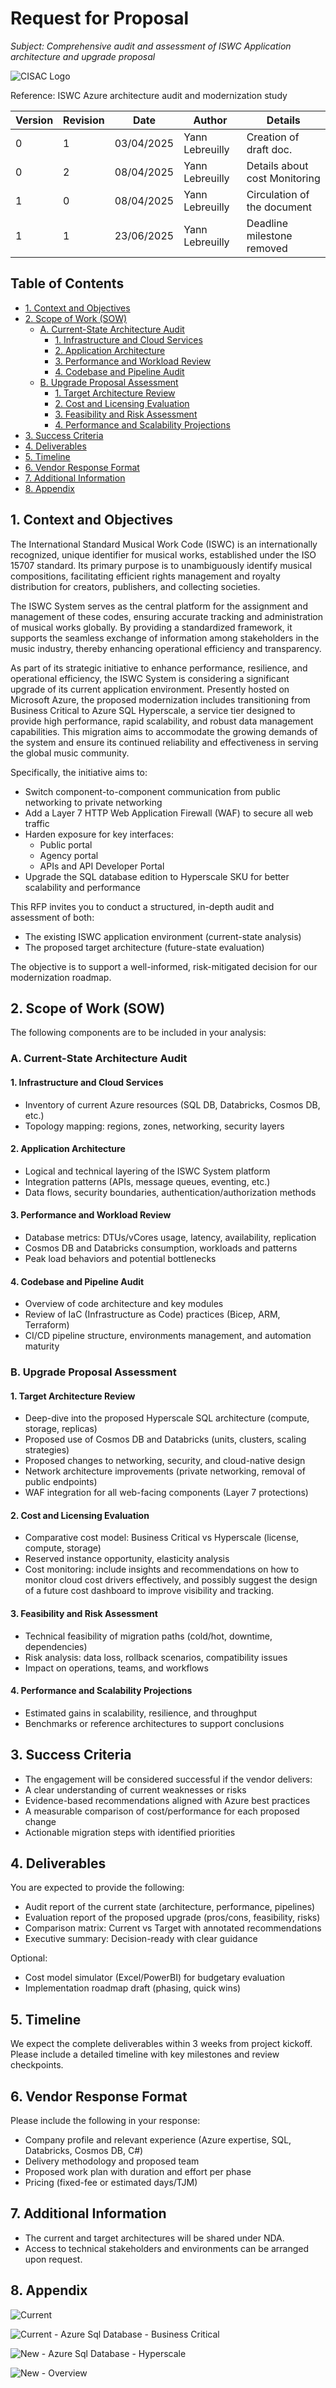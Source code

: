 # Request for Proposal

*Subject: Comprehensive audit and assessment of ISWC Application architecture and upgrade proposal*

![CISAC Logo](_page_0_Picture_2.jpeg)

Reference: ISWC Azure architecture audit and modernization study

| Version | Revision | Date       | Author             | Details                       |
|---------|----------|------------|--------------------|-------------------------------|
| 0       | 1        | 03/04/2025 | Yann Lebreuilly    | Creation of draft doc.        |
| 0       | 2        | 08/04/2025 | Yann Lebreuilly    | Details about cost Monitoring |
| 1       | 0        | 08/04/2025 | Yann Lebreuilly    | Circulation of the document   |
| 1       | 1        | 23/06/2025 | Yann Lebreuilly    | Deadline milestone removed    |

## Table of Contents

- [1. Context and Objectives](#1-context-and-objectives)
- [2. Scope of Work (SOW)](#2-scope-of-work-sow)
  - [A. Current-State Architecture Audit](#a-current-state-architecture-audit)
    - [1. Infrastructure and Cloud Services](#1-infrastructure-and-cloud-services)
    - [2. Application Architecture](#2-application-architecture)
    - [3. Performance and Workload Review](#3-performance-and-workload-review)
    - [4. Codebase and Pipeline Audit](#4-codebase-and-pipeline-audit)
  - [B. Upgrade Proposal Assessment](#b-upgrade-proposal-assessment)
    - [1. Target Architecture Review](#1-target-architecture-review)
    - [2. Cost and Licensing Evaluation](#2-cost-and-licensing-evaluation)
    - [3. Feasibility and Risk Assessment](#3-feasibility-and-risk-assessment)
    - [4. Performance and Scalability Projections](#4-performance-and-scalability-projections)
- [3. Success Criteria](#3-success-criteria)
- [4. Deliverables](#4-deliverables)
- [5. Timeline](#5-timeline)
- [6. Vendor Response Format](#6-vendor-response-format)
- [7. Additional Information](#7-additional-information)
- [8. Appendix](#8-appendix)

## 1. Context and Objectives

The International Standard Musical Work Code (ISWC) is an internationally recognized, unique identifier for musical works, established under the ISO 15707 standard. Its primary purpose is to unambiguously identify musical compositions, facilitating efficient rights management and royalty distribution for creators, publishers, and collecting societies.

The ISWC System serves as the central platform for the assignment and management of these codes, ensuring accurate tracking and administration of musical works globally. By providing a standardized framework, it supports the seamless exchange of information among stakeholders in the music industry, thereby enhancing operational efficiency and transparency.

As part of its strategic initiative to enhance performance, resilience, and operational efficiency, the ISWC System is considering a significant upgrade of its current application environment. Presently hosted on Microsoft Azure, the proposed modernization includes transitioning from Business Critical to Azure SQL Hyperscale, a service tier designed to provide high performance, rapid scalability, and robust data management capabilities. This migration aims to accommodate the growing demands of the system and ensure its continued reliability and effectiveness in serving the global music community.

Specifically, the initiative aims to:

- Switch component-to-component communication from public networking to private networking
- Add a Layer 7 HTTP Web Application Firewall (WAF) to secure all web traffic
- Harden exposure for key interfaces:
  - Public portal
  - Agency portal
  - APIs and API Developer Portal
- Upgrade the SQL database edition to Hyperscale SKU for better scalability and performance

This RFP invites you to conduct a structured, in-depth audit and assessment of both:

- The existing ISWC application environment (current-state analysis)
- The proposed target architecture (future-state evaluation)

The objective is to support a well-informed, risk-mitigated decision for our modernization roadmap.

## 2. Scope of Work (SOW)

The following components are to be included in your analysis:

### A. Current-State Architecture Audit

#### 1. Infrastructure and Cloud Services

- Inventory of current Azure resources (SQL DB, Databricks, Cosmos DB, etc.)
- Topology mapping: regions, zones, networking, security layers

#### 2. Application Architecture

- Logical and technical layering of the ISWC System platform
- Integration patterns (APIs, message queues, eventing, etc.)
- Data flows, security boundaries, authentication/authorization methods

#### 3. Performance and Workload Review

- Database metrics: DTUs/vCores usage, latency, availability, replication
- Cosmos DB and Databricks consumption, workloads and patterns
- Peak load behaviors and potential bottlenecks

#### 4. Codebase and Pipeline Audit

- Overview of code architecture and key modules
- Review of IaC (Infrastructure as Code) practices (Bicep, ARM, Terraform)
- CI/CD pipeline structure, environments management, and automation maturity

### B. Upgrade Proposal Assessment

#### 1. Target Architecture Review

- Deep-dive into the proposed Hyperscale SQL architecture (compute, storage, replicas)
- Proposed use of Cosmos DB and Databricks (units, clusters, scaling strategies)
- Proposed changes to networking, security, and cloud-native design
- Network architecture improvements (private networking, removal of public endpoints)
- WAF integration for all web-facing components (Layer 7 protections)

#### 2. Cost and Licensing Evaluation

- Comparative cost model: Business Critical vs Hyperscale (license, compute, storage)
- Reserved instance opportunity, elasticity analysis
- Cost monitoring: include insights and recommendations on how to monitor cloud cost drivers effectively, and possibly suggest the design of a future cost dashboard to improve visibility and tracking.

#### 3. Feasibility and Risk Assessment

- Technical feasibility of migration paths (cold/hot, downtime, dependencies)
- Risk analysis: data loss, rollback scenarios, compatibility issues
- Impact on operations, teams, and workflows

#### 4. Performance and Scalability Projections

- Estimated gains in scalability, resilience, and throughput
- Benchmarks or reference architectures to support conclusions

## 3. Success Criteria

- The engagement will be considered successful if the vendor delivers:
- A clear understanding of current weaknesses or risks
- Evidence-based recommendations aligned with Azure best practices
- A measurable comparison of cost/performance for each proposed change
- Actionable migration steps with identified priorities

## 4. Deliverables

You are expected to provide the following:

- Audit report of the current state (architecture, performance, pipelines)
- Evaluation report of the proposed upgrade (pros/cons, feasibility, risks)
- Comparison matrix: Current vs Target with annotated recommendations
- Executive summary: Decision-ready with clear guidance

Optional:

- Cost model simulator (Excel/PowerBI) for budgetary evaluation
- Implementation roadmap draft (phasing, quick wins)

## 5. Timeline

We expect the complete deliverables within 3 weeks from project kickoff. Please include a detailed timeline with key milestones and review checkpoints.

## 6. Vendor Response Format

Please include the following in your response:

- Company profile and relevant experience (Azure expertise, SQL, Databricks, Cosmos DB, C#)
- Delivery methodology and proposed team
- Proposed work plan with duration and effort per phase
- Pricing (fixed-fee or estimated days/TJM)

## 7. Additional Information

- The current and target architectures will be shared under NDA.
- Access to technical stakeholders and environments can be arranged upon request.

## 8. Appendix

![Current](_page_7_Figure_1.jpeg)

![Current - Azure Sql Database - Business Critical](_page_8_Figure_1.jpeg)

![New - Azure Sql Database - Hyperscale](_page_8_Figure_3.jpeg)

![New - Overview](_page_9_Figure_0.jpeg)
